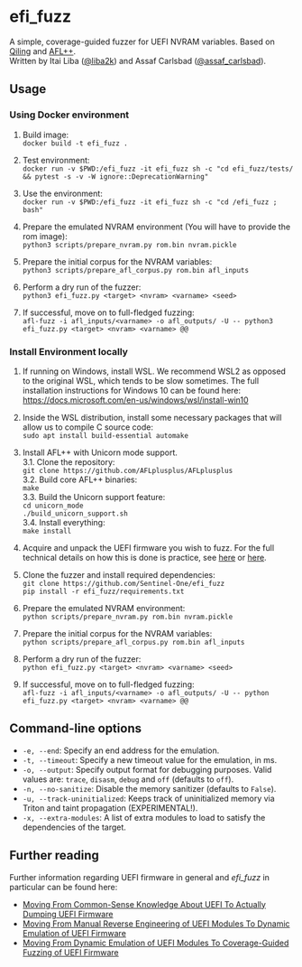 # efi_fuzz
A simple, coverage-guided fuzzer for UEFI NVRAM variables.
Based on [Qiling](https://github.com/qilingframework/qiling) and [AFL++](https://github.com/AFLplusplus/AFLplusplus).\
Written by Itai Liba ([@liba2k](https://twitter.com/liba2k)) and Assaf Carlsbad ([@assaf_carlsbad](https://twitter.com/assaf_carlsbad)).

## Usage

### Using Docker environment

1. Build image:\
`docker build -t efi_fuzz .`

2. Test environment:\
`docker run -v $PWD:/efi_fuzz -it efi_fuzz sh -c "cd efi_fuzz/tests/ && pytest -s -v -W ignore::DeprecationWarning"`

3. Use the environment:\
`docker run -v $PWD:/efi_fuzz -it efi_fuzz sh -c "cd /efi_fuzz ; bash"`

4. Prepare the emulated NVRAM environment (You will have to provide the rom image): \
`python3 scripts/prepare_nvram.py rom.bin nvram.pickle`

5. Prepare the initial corpus for the NVRAM variables: \
`python3 scripts/prepare_afl_corpus.py rom.bin afl_inputs`

6. Perform a dry run of the fuzzer: \
`python3 efi_fuzz.py <target> <nvram> <varname> <seed>`

7. If successful, move on to full-fledged fuzzing: \
`afl-fuzz -i afl_inputs/<varname> -o afl_outputs/ -U -- python3 efi_fuzz.py <target> <nvram> <varname> @@`

### Install Environment locally
1. If running on Windows, install WSL. We recommend WSL2 as opposed to the original WSL, which tends to be slow sometimes. The full installation instructions for Windows 10 can be found here: https://docs.microsoft.com/en-us/windows/wsl/install-win10

2. Inside the WSL distribution, install some necessary packages that will allow us to compile C source code:\
`sudo apt install build-essential automake`

3. Install AFL++ with Unicorn mode support. \
    3.1. Clone the repository: \
    `git clone https://github.com/AFLplusplus/AFLplusplus` \
    3.2. Build core AFL++ binaries: \
    `make` \
    3.3. Build the Unicorn support feature: \
    `cd unicorn_mode` \
    `./build_unicorn_support.sh` \
    3.4. Install everything: \
    `make install`
    
4. Acquire and unpack the UEFI firmware you wish to fuzz.  For the full technical details on how this is done is practice, see [here](https://labs.sentinelone.com/moving-from-common-sense-knowledge-about-uefi-to-actually-dumping-uefi-firmware/) or [here](https://www.amazon.com/Rootkits-Bootkits-Reversing-Malware-Generation/dp/1593277164).

5. Clone the fuzzer and install required dependencies: \
`git clone https://github.com/Sentinel-One/efi_fuzz` \
`pip install -r efi_fuzz/requirements.txt`

6. Prepare the emulated NVRAM environment: \
`python scripts/prepare_nvram.py rom.bin nvram.pickle`

7. Prepare the initial corpus for the NVRAM variables: \
`python scripts/prepare_afl_corpus.py rom.bin afl_inputs`

8. Perform a dry run of the fuzzer: \
`python efi_fuzz.py <target> <nvram> <varname> <seed>`

9. If successful, move on to full-fledged fuzzing: \
`afl-fuzz -i afl_inputs/<varname> -o afl_outputs/ -U -- python efi_fuzz.py <target> <nvram> <varname> @@`

## Command-line options
* `-e, --end`: Specify an end address for the emulation.
* `-t, --timeout`: Specify a new timeout value for the emulation, in ms.
* `-o, --output`: Specify output format for debugging purposes. Valid values are: `trace`, `disasm`, `debug` and `off` (defaults to `off`).
* `-n, --no-sanitize`: Disable the memory sanitizer (defaults to `False`).
* `-u, --track-uninitialized`: Keeps track of uninitialized memory via Triton and taint propagation (EXPERIMENTAL!). 
* `-x, --extra-modules`: A list of extra modules to load to satisfy the dependencies of the target. 

## Further reading
Further information regarding UEFI firmware in general and _efi_fuzz_ in particular can be found here:
* [Moving From Common-Sense Knowledge About UEFI To Actually Dumping UEFI Firmware](https://labs.sentinelone.com/moving-from-common-sense-knowledge-about-uefi-to-actually-dumping-uefi-firmware/)
* [Moving From Manual Reverse Engineering of UEFI Modules To Dynamic Emulation of UEFI Firmware](https://labs.sentinelone.com/moving-from-manual-re-of-uefi-modules-to-dynamic-emulation-of-uefi-firmware/)
* [Moving From Dynamic Emulation of UEFI Modules To Coverage-Guided Fuzzing of UEFI Firmware](https://labs.sentinelone.com/moving-from-dynamic-emulation-of-uefi-modules-to-coverage-guided-fuzzing-of-uefi-firmware/)
